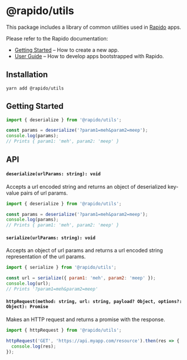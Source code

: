 # @rapido/utils

This package includes a library of common utilities used in [Rapido](https://github.com/rapidojs/rapido) apps.

Please refer to the Rapido documentation:

- [Getting Started](https://rapidojs.dev/docs/getting-started) – How to create a new app.
- [User Guide](https://rapidojs.dev/) – How to develop apps bootstrapped with Rapido.

## Installation

```
yarn add @rapido/utils
```

## Getting Started

```js
import { deserialize } from '@rapido/utils';

const params = deserialize('?param1=meh&param2=meep');
console.log(params);
// Prints { param1: 'meh', param2: 'meep' }
```

## API

#### `deserialize(urlParams: string): void`

Accepts a url encoded string and returns an object of deserialized key-value pairs of url params.

```js
import { deserialize } from '@rapido/utils';

const params = deserialize('?param1=meh&param2=meep');
console.log(params);
// Prints { param1: 'meh', param2: 'meep' }
```

#### `serialize(urlParams: string): void`

Accepts an object of url params and returns a url encoded string representation of the url params.

```js
import { serialize } from '@rapido/utils';

const url = serialize({ param1: 'meh', param2: 'meep' });
console.log(url);
// Prints '?param1=meh&param2=meep'
```

#### `httpRequest(method: string, url: string, payload? Object, options?: Object): Promise`

Makes an HTTP request and returns a promise with the response.

```js
import { httpRequest } from '@rapido/utils';

httpRequest('GET', 'https://api.myapp.com/resource').then(res => {
  console.log(res);
});
```
